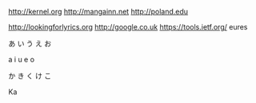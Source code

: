 http://kernel.org http://mangainn.net http://poland.edu

http://lookingforlyrics.org http://google.co.uk https://tools.ietf.org/ eures



あ 
い
う
え 
お


a i u e o



か き く け こ


Ka
